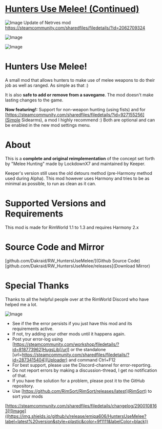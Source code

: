 # [Hunters Use Melee! (Continued)](https://steamcommunity.com/sharedfiles/filedetails/?id=2900108163)

![Image](https://i.imgur.com/buuPQel.png)
Update of Netrves mod
https://steamcommunity.com/sharedfiles/filedetails/?id=2062709324

![Image](https://i.imgur.com/pufA0kM.png)
	
![Image](https://i.imgur.com/Z4GOv8H.png)
#  Hunters Use Melee! 

A small mod that allows hunters to make use of melee weapons to do their job as well as ranged. As simple as that :)

It is also **safe to add or remove from a savegame**. The mod doesn't make lasting changes to the game.

**Now featuring!:** Support for non-weapon hunting (using fists) and for [https://steamcommunity.com/sharedfiles/filedetails/?id=927155256](Simple Sidearms), a mod I highly recommend :) Both are optional and can be enabled in the new mod settings menu.

#  About 

This is a **complete and original reimplementation** of the concept set forth by "Melee Hunting" made by LockdownX7 and maintained by Keeper. 

Keeper's version still uses the old detours method (pre-Harmony method used during Alpha).
This mod however uses Harmony and tries to be as minimal as possible, to run as clean as it can. 

#  Supported Versions and Requirements 

This mod is made for RimWorld 1.1 to 1.3 and requires Harmony 2.x

#  Source Code and Mirror 

[github.com/Dakraid/RW_HuntersUseMelee/](Github Source Code) 
[github.com/Dakraid/RW_HuntersUseMelee/releases](Download Mirror)

#  Special Thanks 

Thanks to all the helpful people over at the RimWorld Discord who have helped me a lot.
	
![Image](https://i.imgur.com/PwoNOj4.png)


-  See if the the error persists if you just have this mod and its requirements active.
-  If not, try adding your other mods until it happens again.
-  Post your error-log using [https://steamcommunity.com/workshop/filedetails/?id=818773962]HugsLib[/url] or the standalone [url=https://steamcommunity.com/sharedfiles/filedetails/?id=2873415404](Uploader) and command Ctrl+F12
-  For best support, please use the Discord-channel for error-reporting.
-  Do not report errors by making a discussion-thread, I get no notification of that.
-  If you have the solution for a problem, please post it to the GitHub repository.
-  Use [https://github.com/RimSort/RimSort/releases/latest](RimSort) to sort your mods



[https://steamcommunity.com/sharedfiles/filedetails/changelog/2900108163]![Image]((https://img.shields.io/github/v/release/emipa606/HuntersUseMelee?label=latest%20version&style=plastic&color=9f1111&labelColor=black))
